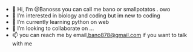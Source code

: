 - 👋 Hi, I’m @Banosss you can call me bano or smallpotatos . owo
- 👀 I’m interested in biology and coding but im new to coding
- 🌱 I’m currently learning python on web
- 💞️ I’m looking to collaborate on ...
- 📫 you can reach me by email,bano878@gmail.com if you want to talk with me

<!---
Banosss/Banosss is a ✨ special ✨ repository because its `README.md` (this file) appears on your GitHub profile.
You can click the Preview link to take a look at your changes.
--->

